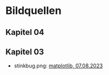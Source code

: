 # Bildquellen

## Kapitel 04

## Kapitel 03

* stinkbug.png: [matplotlib, 07.08.2023](https://matplotlib.org/stable/tutorials/introductory/images.html#sphx-glr-tutorials-introductory-images-py)
